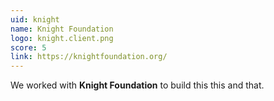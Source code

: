 ```yaml
---
uid: knight
name: Knight Foundation
logo: knight.client.png
score: 5
link: https://knightfoundation.org/
---
```


We worked with **Knight Foundation** to build this this and that.
